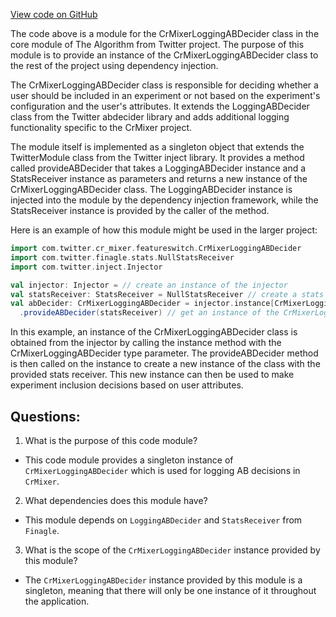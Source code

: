 [View code on GitHub](https://github.com/misbahsy/the-algorithm/cr-mixer/server/src/main/scala/com/twitter/cr_mixer/module/core/CrMixerLoggingABDeciderModule.scala)

The code above is a module for the CrMixerLoggingABDecider class in the core module of The Algorithm from Twitter project. The purpose of this module is to provide an instance of the CrMixerLoggingABDecider class to the rest of the project using dependency injection. 

The CrMixerLoggingABDecider class is responsible for deciding whether a user should be included in an experiment or not based on the experiment's configuration and the user's attributes. It extends the LoggingABDecider class from the Twitter abdecider library and adds additional logging functionality specific to the CrMixer project. 

The module itself is implemented as a singleton object that extends the TwitterModule class from the Twitter inject library. It provides a method called provideABDecider that takes a LoggingABDecider instance and a StatsReceiver instance as parameters and returns a new instance of the CrMixerLoggingABDecider class. The LoggingABDecider instance is injected into the module by the dependency injection framework, while the StatsReceiver instance is provided by the caller of the method. 

Here is an example of how this module might be used in the larger project:

```scala
import com.twitter.cr_mixer.featureswitch.CrMixerLoggingABDecider
import com.twitter.finagle.stats.NullStatsReceiver
import com.twitter.inject.Injector

val injector: Injector = // create an instance of the injector
val statsReceiver: StatsReceiver = NullStatsReceiver // create a stats receiver
val abDecider: CrMixerLoggingABDecider = injector.instance[CrMixerLoggingABDecider]
  .provideABDecider(statsReceiver) // get an instance of the CrMixerLoggingABDecider class
```

In this example, an instance of the CrMixerLoggingABDecider class is obtained from the injector by calling the instance method with the CrMixerLoggingABDecider type parameter. The provideABDecider method is then called on the instance to create a new instance of the class with the provided stats receiver. This new instance can then be used to make experiment inclusion decisions based on user attributes.
## Questions: 
 1. What is the purpose of this code module?
- This code module provides a singleton instance of `CrMixerLoggingABDecider` which is used for logging AB decisions in `CrMixer`.

2. What dependencies does this module have?
- This module depends on `LoggingABDecider` and `StatsReceiver` from `Finagle`.

3. What is the scope of the `CrMixerLoggingABDecider` instance provided by this module?
- The `CrMixerLoggingABDecider` instance provided by this module is a singleton, meaning that there will only be one instance of it throughout the application.